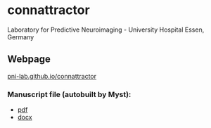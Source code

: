 connattractor
==========================
Laboratory for Predictive Neuroimaging - University Hospital Essen, Germany

## Webpage
[pni-lab.github.io/connattractor](pni-lab.github.io/connattractor)

### Manuscript file (autobuilt by Myst):
- [pdf](https://github.com/pni-lab/connattractor/blob/master/docs/exports/connattractor_manuscript.pdf)
- [docx](https://github.com/pni-lab/connattractor/blob/master/docs/exports/connattractor_manuscript.docx)
